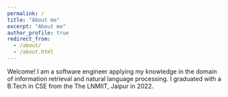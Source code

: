 ```yaml
---
permalink: /
title: "About me"
excerpt: "About me"
author_profile: true
redirect_from:
  - /about/
  - /about.html
---
```


Welcome! I am a software engineer applying my knowledge in the domain of information retrieval and natural language processing. I graduated with a B.Tech in CSE from the The LNMIIT, Jaipur in 2022.
